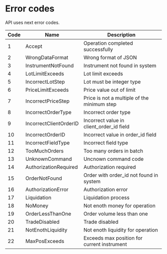 # Error codes

API uses next error codes.

Code | Name | Description
---------- | ------- | --------
1 | Accept | Operation completed successfully
2 | WrongDataFormat | Wrong format of JSON
3 | InstrumentNotFound | Instrument not found in system
4 | LotLimitExceeds | Lot limit exceeds
5 | IncorrectLotStep | Lot must be integer type
6 | PriceLimitExceeds | Price value out of limit
7 | IncorrectPriceStep | Price is not a multiple of the minimum step
8 | IncorrectOrderType | Incorrect order type
9 | IncorrectClientOrderID | Incorrect value in client_order_id field
10 | IncorrectOrderID | Incorrect value in order_id field
11 | IncorrectFieldType | Incorrect field type
12 | TooMuchOrders | Too many orders in batch
13 | UnknownCommand | Uncnown command code
14 | AuthorizationRequired | Authorization required
15 | OrderNotFound | Order with order_id not found in system 
16 | AuthorizationError | Authorization error
17 | Liquidation | Liquidation process
18 | NoMoney | Not enoth money for operation
19 | OrderLessThanOne | Order volume less than one
20 | TradeDisabled | Trade disabled
21 | NotEnothLiquidity | Not enoth liquidity for operation
22 | MaxPosExceeds | Exceeds max position for current instrument